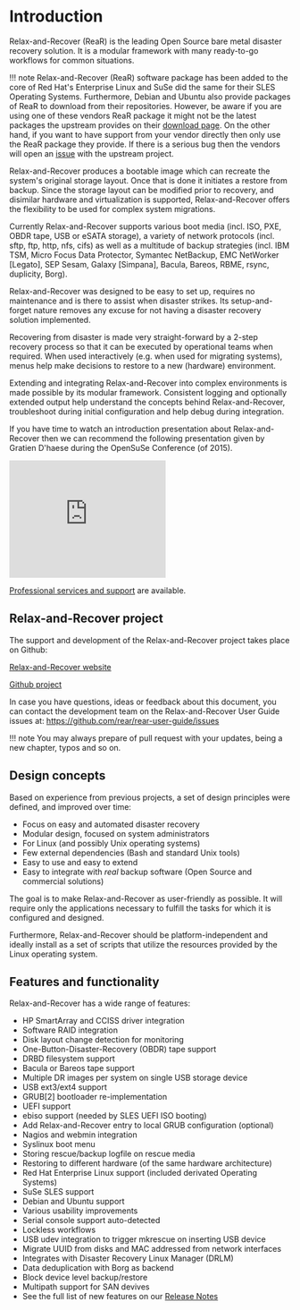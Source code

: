 # Introduction

Relax-and-Recover (ReaR) is the leading Open Source bare metal disaster recovery
solution. It is a modular framework with many ready-to-go workflows for
common situations.

!!! note
    Relax-and-Recover (ReaR) software package has been added to the core of Red Hat's Enterprise Linux and
    SuSe did the same for their SLES Operating Systems. Furthermore, Debian and Ubuntu also provide packages of ReaR to download from their repositories. However, be aware if you are using one of these vendors ReaR package it might not be the latest packages the upstream provides on their [download page](http://relax-and-recover.org/download/). On the other hand, if you want to have support from your vendor directly then only use the ReaR package they provide. If there is a serious bug then the vendors will open an [issue](https://github.com/rear/rear/issues) with the upstream project.

Relax-and-Recover produces a bootable image which can recreate the system's
original storage layout. Once that is done it initiates a restore from backup.
Since the storage layout can be modified prior to recovery, and disimilar
hardware and virtualization is supported, Relax-and-Recover offers the
flexibility to be used for complex system migrations.

Currently Relax-and-Recover supports various boot media (incl. ISO, PXE,
OBDR tape, USB or eSATA storage), a variety of network protocols (incl.
sftp, ftp, http, nfs, cifs) as well as a multitude of backup strategies
(incl.  IBM TSM, Micro Focus Data Protector, Symantec NetBackup, EMC NetWorker [Legato],
SEP Sesam, Galaxy [Simpana], Bacula, Bareos, RBME, rsync, duplicity, Borg).

Relax-and-Recover was designed to be easy to set up, requires no maintenance
and is there to assist when disaster strikes. Its setup-and-forget nature
removes any excuse for not having a disaster recovery solution implemented.

Recovering from disaster is made very straight-forward by a 2-step recovery
process so that it can be executed by operational teams when required.
When used interactively (e.g. when used for migrating systems), menus help
make decisions to restore to a new (hardware) environment.

Extending and integrating Relax-and-Recover into complex environments is made
possible by its modular framework. Consistent logging and optionally extended
output help understand the concepts behind Relax-and-Recover, troubleshoot
during initial configuration and help debug during integration.

If you have time to watch an introduction presentation about Relax-and-Recover then we can recommend the following presentation given by Gratien D'haese during the OpenSuSe Conference (of 2015).

<iframe width="280" height="210" src="https://www.youtube.com/embed/lBM7_Lxaorw"  frameborder="0" allowfullscreen><p>OSEM 2015, Relax-and-Recover simplifies Linux Disaster Recovery</p></iframe>


[Professional services and support](http://relax-and-recover.org/support/) are available.


## Relax-and-Recover project
The support and development of the Relax-and-Recover project takes place
on Github:

[Relax-and-Recover website](http://relax-and-recover.org/)

[Github project](http://github.com/rear/rear/)

In case you have questions, ideas or feedback about this document, you
can contact the development team on the Relax-and-Recover User Guide issues at:
https://github.com/rear/rear-user-guide/issues

!!! note
       You may always prepare of pull request with your updates, being a new chapter, typos and so on.


## Design concepts
Based on experience from previous projects, a set of design principles were
defined, and improved over time:

 - Focus on easy and automated disaster recovery
 - Modular design, focused on system administrators
 - For Linux (and possibly Unix operating systems)
 - Few external dependencies (Bash and standard Unix tools)
 - Easy to use and easy to extend
 - Easy to integrate with *real* backup software (Open Source and commercial solutions)

The goal is to make Relax-and-Recover as user-friendly as possible. It will require
only the applications necessary to fulfill the tasks for which it is configured and designed.

Furthermore, Relax-and-Recover should be platform-independent and ideally install as a set 
of scripts that utilize the resources provided by the Linux operating system.


## Features and functionality
Relax-and-Recover has a wide range of features:


 - HP SmartArray and CCISS driver integration
 - Software RAID integration
 - Disk layout change detection for monitoring
 - One-Button-Disaster-Recovery (OBDR) tape support
 - DRBD filesystem support
 - Bacula or Bareos tape support
 - Multiple DR images per system on single USB storage device
 - USB ext3/ext4 support
 - GRUB[2] bootloader re-implementation
 - UEFI support
 - ebiso support (needed by SLES UEFI ISO booting)
 - Add Relax-and-Recover entry to local GRUB configuration (optional)
 - Nagios and webmin integration
 - Syslinux boot menu
 - Storing rescue/backup logfile on rescue media
 - Restoring to different hardware (of the same hardware architecture)
 - Red Hat Enterprise Linux support (included derivated Operating Systems)
 - SuSe SLES support
 - Debian and Ubuntu support
 - Various usability improvements
 - Serial console support auto-detected
 - Lockless workflows
 - USB udev integration to trigger mkrescue on inserting USB device
 - Migrate UUID from disks and MAC addressed from network interfaces
 - Integrates with Disaster Recovery Linux Manager (DRLM)
 - Data deduplication with Borg as backend
 - Block device level backup/restore
 - Multipath support for SAN devives
 - See the full list of new features on our [Release Notes](../releasenotes)

